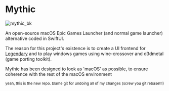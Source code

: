 # Mythic
![mythic_bk](https://github.com/blackxfiied/Mythic/assets/41133734/70ce7391-86e5-4c89-9915-b4dde6f29126)

An open-source macOS Epic Games Launcher (and normal game launcher) alternative coded in SwiftUI.

The reason for this project's existence is to create a UI frontend for [Legendary](https://github.com/derrod/legendary) and to play windows games using wine-crossover and d3dmetal (game porting toolkit).

Mythic has been designed to look as 'macOS' as possible, to ensure coherence with the rest of the macOS environment

<sub>yeah, this is the new repo. blame git for undoing all of my changes (screw you git rebase!!!)</sub>
